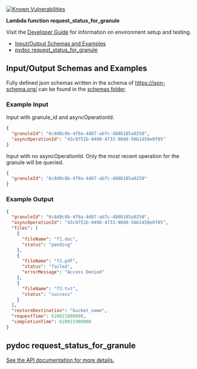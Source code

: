 [![Known Vulnerabilities](https://snyk.io/test/github/nasa/cumulus-orca/badge.svg?targetFile=tasks/request_status_for_granule/requirements.txt)](https://snyk.io/test/github/nasa/cumulus-orca?targetFile=tasks/request_status_for_granule/requirements.txt)

**Lambda function request_status_for_granule**

Visit the [Developer Guide](https://nasa.github.io/cumulus-orca/docs/developer/development-guide/code/contrib-code-intro) for information on environment setup and testing.

- [Input/Output Schemas and Examples](#input-output-schemas)
- [pydoc request_status_for_granule](#pydoc)

<a name="input-output-schemas"></a>
## Input/Output Schemas and Examples
Fully defined json schemas written in the schema of https://json-schema.org/ can be found in the [schemas folder](schemas).

### Example Input
Input with granule_id and asyncOperationId.
```json
{
  "granuleId": "6c8d0c8b-4f9a-4d87-ab7c-480b185a0250",
  "asyncOperationId": "43c9751b-9498-4733-90d8-56b1458e0f85"
}
```
Input with no asyncOperationId. Only the most recent operation for the granule will be queried.
```json
{
  "granuleId": "6c8d0c8b-4f9a-4d87-ab7c-480b185a0250"
}
```

### Example Output
```json
{
  "granuleId": "6c8d0c8b-4f9a-4d87-ab7c-480b185a0250",
  "asyncOperationId": "43c9751b-9498-4733-90d8-56b1458e0f85",
  "files": [
    {
      "fileName": "f1.doc",
      "status": "pending"
    },
    {
      "fileName": "f2.pdf",
      "status": "failed",
      "errorMessage": "Access Denied"
    },
    {
      "fileName": "f3.txt",
      "status": "success"
    }
  ],
  "restoreDestination": "bucket_name",
  "requestTime": 628021800000,
  "completionTime": 628021900000
}
```
<a name="pydoc"></a>
## pydoc request_status_for_granule
[See the API documentation for more details.](API.md)
